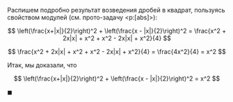 Распишем подробно результат возведения дробей в квадрат, пользуясь свойством модулей (см. прото-задачу <p:[abs]>):

$$ \left(\frac{x+|x|}{2}\right)^2 + \left(\frac{x - |x|}{2}\right)^2 = \frac{x^2 + 2x|x| + x^2 + x^2 - 2x|x| + x^2}{4} $$

$$ \frac{x^2 + 2x|x| + x^2 + x^2 - 2x|x| + x^2}{4} = \frac{4x^2}{4} = x^2 $$

Итак, мы доказали, что

$$ \left(\frac{x+|x|}{2}\right)^2 + \left(\frac{x - |x|}{2}\right)^2 = x^2 $$

$\blacksquare$